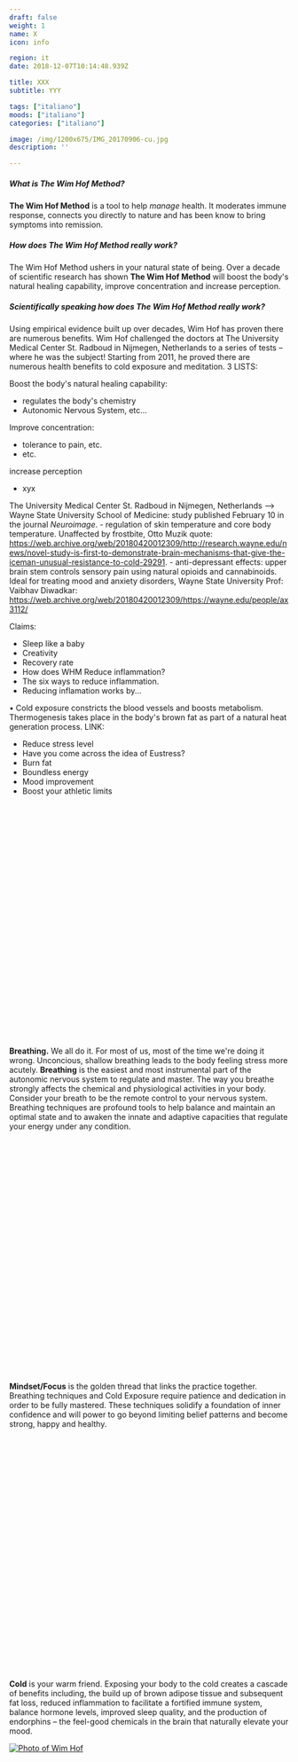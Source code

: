 ```yaml
---
draft: false
weight: 1
name: X
icon: info

region: it
date: 2018-12-07T10:14:48.939Z

title: XXX
subtitle: YYY

tags: ["italiano"]
moods: ["italiano"]
categories: ["italiano"]

image: /img/1200x675/IMG_20170906-cu.jpg
description: ''

---
```


##### What is The Wim Hof Method?

**The Wim Hof Method** is a tool to help _manage_ health. It moderates immune response, connects you directly to nature and has been know to bring symptoms into remission.

##### How does **The Wim Hof Method** really work?

The Wim Hof Method ushers in your natural state of being. Over a decade of scientific research has shown **The Wim Hof Method** will boost the body's natural healing capability, improve concentration and increase perception.

##### Scientifically speaking how does **The Wim Hof Method** really work?

Using empirical evidence built up over decades, Wim Hof has proven there are numerous benefits. Wim Hof challenged the doctors at The University Medical Center St. Radboud in Nijmegen, Netherlands to a series of tests – where he was the subject! Starting from 2011, he proved there are numerous health benefits to cold exposure and meditation. 3 LISTS:



Boost the body's natural healing capability:

- regulates the body's chemistry
- Autonomic Nervous System, etc...

Improve concentration:

- tolerance to pain, etc.
- etc.

increase perception
- xyx

The University Medical Center St. Radboud in Nijmegen, Netherlands -->
Wayne State University School of Medicine: study published February 10 in the journal _Neuroimage_.
          - regulation of skin temperature and core body temperature. Unaffected by frostbite, Otto Muzik quote: https://web.archive.org/web/20180420012309/http://research.wayne.edu/news/novel-study-is-first-to-demonstrate-brain-mechanisms-that-give-the-iceman-unusual-resistance-to-cold-29291. 
          - anti-depressant effects: upper brain stem controls sensory pain using natural opioids and cannabinoids. Ideal for treating mood and anxiety disorders, Wayne State University Prof: Vaibhav Diwadkar: https://web.archive.org/web/20180420012309/https://wayne.edu/people/ax3112/

Claims:

- Sleep like a baby  
- Creativity  
- Recovery rate  
- How does WHM Reduce inflammation?  
- The six ways to reduce inflammation.  
- Reducing inflamation works by...  

• Cold exposure constricts the blood vessels and boosts metabolism. Thermogenesis takes place in the body's brown fat as part of a natural heat generation process. LINK:  
- Reduce stress level  
- Have you come across the idea of Eustress?  
- Burn fat  
- Boundless energy  
- Mood improvement  
- Boost your athletic limits




<figure class="w-third ml-auto mr-auto">
          <svg class="w-100 h4 h5-l mt1 cf v-mid" viewBox="0 0 128 128" alt="breathing">
            <use xlink:href="#whm" style="color:#003845"></use>
            <use xlink:href="#breathing"></use>
          </svg>
        </figure>
        
**Breathing.** We all do it. For most of us, most of the time we're doing it wrong. Unconcious, shallow breathing leads to the body feeling stress more acutely. **Breathing** is the easiest and most instrumental part of the autonomic nervous system to regulate and master. The way you breathe strongly affects the chemical and physiological activities in your body. Consider your breath to be the remote control to your nervous system. Breathing techniques are profound tools to help balance and maintain an optimal state and to awaken the innate and adaptive capacities that regulate your energy under any condition. 

        
<!-- img src="images/brain_hexagon_icon.png" alt="brain_hexagon_icon.png" class="mt5 mw5 db mr-auto ml-auto" /-->

<figure class="w-third ml-auto mr-auto">
          <svg class="w-100 h4 h5-l mt1 cf v-mid" viewBox="0 0 128 128" alt="focus">
            <use xlink:href="#whm" style="color:#f8a619"></use>
            <use xlink:href="#focus"></use>
          </svg>
        </figure>

**Mindset/Focus** is the golden thread that links the practice together. Breathing techniques and Cold Exposure require patience and dedication in order to be fully mastered. These techniques solidify a foundation of inner confidence and will power to go beyond limiting belief patterns and become strong, happy and healthy.


<figure class="w-third ml-auto mr-auto">
          <svg class="w-100 h4 h5-l mt1 cf v-mid" viewBox="0 0 128 128" alt="exposure">
            <use xlink:href="#whm" style="color:#9cc5c9"></use>
            <use xlink:href="#exposure"></use>
          </svg>
        </figure>

**Cold** is your warm friend. Exposing your body to the cold creates a cascade of benefits including, the build up of brown adipose tissue and subsequent fat loss, reduced inflammation to facilitate a fortified immune system, balance hormone levels, improved sleep quality, and the production of endorphins – the feel-good chemicals in the brain that naturally elevate your mood.

[![Photo of Wim Hof](images/hqdefault-1x.jpg)](https://www.youtube.com/watch?v=nzCaZQqAs9I)      
